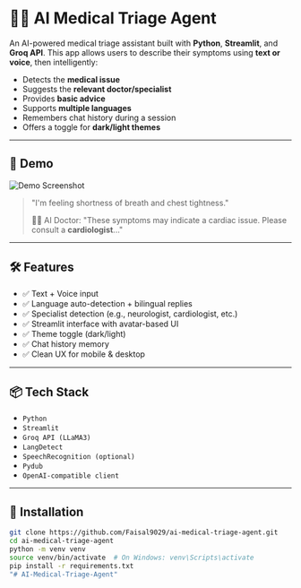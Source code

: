 
# 🧑‍⚕️ AI Medical Triage Agent

An AI-powered medical triage assistant built with **Python**, **Streamlit**, and **Groq API**. This app allows users to describe their symptoms using **text or voice**, then intelligently:

- Detects the **medical issue**
- Suggests the **relevant doctor/specialist**
- Provides **basic advice**
- Supports **multiple languages**
- Remembers chat history during a session
- Offers a toggle for **dark/light themes**

---

## 🚀 Demo

![Demo Screenshot](doctor_avatar.png) <!-- Add your screenshot here -->
> "I'm feeling shortness of breath and chest tightness."
>  
> 🧑‍⚕️ AI Doctor: "These symptoms may indicate a cardiac issue. Please consult a **cardiologist**..."

---

## 🛠️ Features

- ✅ Text + Voice input
- ✅ Language auto-detection + bilingual replies
- ✅ Specialist detection (e.g., neurologist, cardiologist, etc.)
- ✅ Streamlit interface with avatar-based UI
- ✅ Theme toggle (dark/light)
- ✅ Chat history memory
- ✅ Clean UX for mobile & desktop

---

## 📦 Tech Stack

- `Python`
- `Streamlit`
- `Groq API (LLaMA3)`
- `LangDetect`
- `SpeechRecognition (optional)`
- `Pydub`
- `OpenAI-compatible client`

---

## 🔧 Installation

```bash
git clone https://github.com/Faisal9029/ai-medical-triage-agent.git
cd ai-medical-triage-agent
python -m venv venv
source venv/bin/activate  # On Windows: venv\Scripts\activate
pip install -r requirements.txt
"# AI-Medical-Triage-Agent" 
